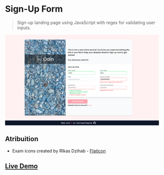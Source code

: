 # Sign-Up Form
> Sign-up landing page using JavaScript with regex for validating user inputs.

![Screenshot of the sign-up landing page](https://github.com/henriquecfaguiar/sign-up-form/blob/main/images/sign-up-form.png)

## Atribuition
- Exam icons created by RIkas Dzihab - [Flaticon](https://www.flaticon.com/free-icons/exam)
## [Live Demo](https://henriquecfaguiar.github.io/sign-up-form/)
